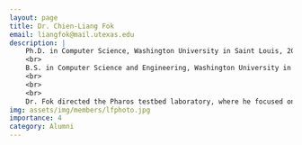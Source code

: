 ```yaml
---
layout: page
title: Dr. Chien-Liang Fok
email: liangfok@mail.utexas.edu
description: |
    Ph.D. in Computer Science, Washington University in Saint Louis, 2009
    <br>
    B.S. in Computer Science and Engineering, Washington University in Saint Louis, 2002
    <br>
    <br>
    <br>
    Dr. Fok directed the Pharos testbed laboratory, where he focused on developing and using an experimental platform for evaluating mobile and pervasive computing solutions. His interests are largely in the area of cyber-physical systems. He is jointly supervised by Dr. Sriram Vishwanath.
img: assets/img/members/lfphoto.jpg
importance: 4
category: Alumni
---
```

